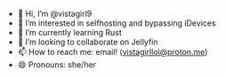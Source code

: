 - 👋 Hi, I’m @vistagirl9
- 👀 I’m interested in selfhosting and bypassing iDevices
- 🌱 I’m currently learning Rust
- 💞️ I’m looking to collaborate on Jellyfin
- 📫 How to reach me: email! (vistagirllol@proton.me)
- 😄 Pronouns: she/her
